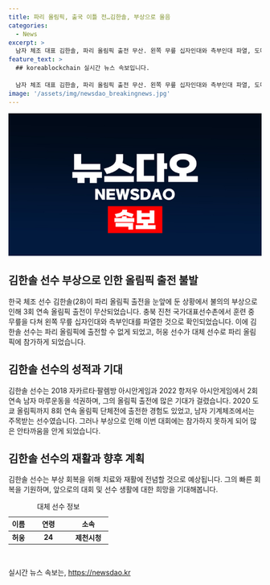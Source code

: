 ```yaml
---
title: 파리 올림픽, 출국 이틀 전…김한솔, 부상으로 울음
categories:
  - News
excerpt: >
  남자 체조 대표 김한솔, 파리 올림픽 출전 무산. 왼쪽 무릎 십자인대와 측부인대 파열, 도마 훈련 중 불의의 부상. 3회 연속 올림픽 출전 꿈 접게 됐지만, 대체 선수로 허웅 파리로 출국 결정. 지난해 세계선수권대회에서 단체전 출전 티켓을 놓친 뒤 올림픽에 집중해온 김한솔의 불운. 여자팀은 36년 만에 단체전 출전권 획득, 류성현, 이준호, 허웅은 17일 파리 출국.
feature_text: >
  ## koreablockchain 실시간 뉴스 속보입니다.

  남자 체조 대표 김한솔, 파리 올림픽 출전 무산. 왼쪽 무릎 십자인대와 측부인대 파열, 도마 훈련 중 불의의 부상. 3회 연속 올림픽 출전 꿈 접게 됐지만, 대체 선수로 허웅 파리로 출국 결정. 지난해 세계선수권대회에서 단체전 출전 티켓을 놓친 뒤 올림픽에 집중해온 김한솔의 불운. 여자팀은 36년 만에 단체전 출전권 획득, 류성현, 이준호, 허웅은 17일 파리 출국.
image: '/assets/img/newsdao_breakingnews.jpg'
---
```


<p><img src="/assets/img/newsdao_breakingnews.jpg" alt="koreablockchain 속보" /></p>

<h2 data-ke-size="size26">김한솔 선수 부상으로 인한 올림픽 출전 불발</h2>

<p data-ke-size="size16">한국 체조 선수 김한솔(28)이 파리 올림픽 출전을 눈앞에 둔 상황에서 불의의 부상으로 인해 3회 연속 올림픽 출전이 무산되었습니다. 충북 진천 국가대표선수촌에서 훈련 중 무릎을 다쳐 왼쪽 무릎 십자인대와 측부인대를 파열한 것으로 확인되었습니다. 이에 김한솔 선수는 파리 올림픽에 출전할 수 없게 되었고, 허웅 선수가 대체 선수로 파리 올림픽에 참가하게 되었습니다.</p>

<h2 data-ke-size="size26">김한솔 선수의 성적과 기대</h2>

<p data-ke-size="size16">김한솔 선수는 2018 자카르타·팔렘방 아시안게임과 2022 항저우 아시안게임에서 2회 연속 남자 마루운동을 석권하며, 그의 올림픽 출전에 많은 기대가 걸렸습니다. 2020 도쿄 올림픽까지 8회 연속 올림픽 단체전에 출전한 경험도 있었고, 남자 기계체조에서는 주목받는 선수였습니다. 그러나 부상으로 인해 이번 대회에는 참가하지 못하게 되어 많은 안타까움을 안게 되었습니다.</p>

<h2 data-ke-size="size26">김한솔 선수의 재활과 향후 계획</h2>

<p data-ke-size="size16">김한솔 선수는 부상 회복을 위해 치료와 재활에 전념할 것으로 예상됩니다. 그의 빠른 회복을 기원하며, 앞으로의 대회 및 선수 생활에 대한 희망을 기대해봅니다.</p>

<table>
  <caption>대체 선수 정보</caption>
  <colgroup>
    <col style="width: 20%" />
    <col style="width: 40%" />
    <col style="width: 40%" />
  </colgroup>
  <thead>
    <tr>
      <th scope="col">이름</th>
      <th scope="col">연령</th>
      <th scope="col">소속</th>
    </tr>
  </thead>
  <tbody>
    <tr>
      <td style="text-align: center; height: 17px;"><b>허웅</b></td>
      <td style="text-align: center; height: 17px;"><b>24</b></td>
      <td style="text-align: center; height: 17px;"><b>제천시청</b></td>
    </tr>
  </tbody>
</table>

<p data-ke-size="size16">&nbsp;</p>
실시간 뉴스 속보는, <a href="https://newsdao.kr" rel="dofollow">https://newsdao.kr</a>


